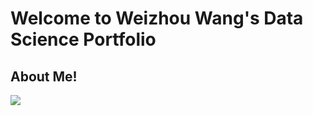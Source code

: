 <h1> Welcome to Weizhou Wang's Data Science Portfolio </h1>

<h2> About Me! </h2>

<body>
	<img src="https://media.licdn.com/mpr/mpr/shrinknp_200_200/AAEAAQAAAAAAAAIiAAAAJDU5ZGZhNWYxLTkwYmUtNGVhZi1iZGYwLWI4ZTg1NDJlYmNkNA.jpg" />
</body>


